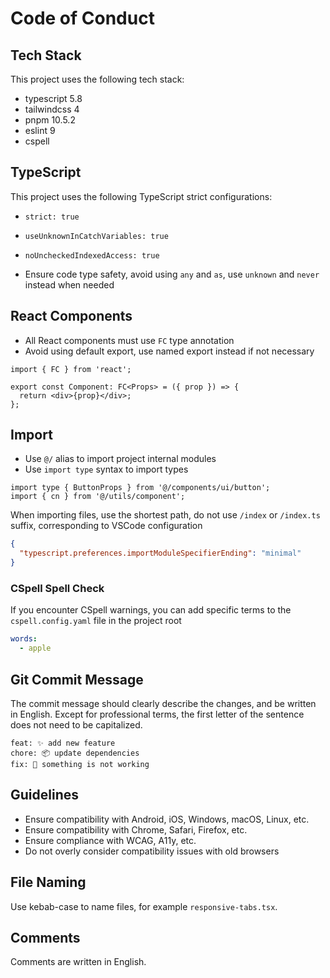# Code of Conduct

## Tech Stack

This project uses the following tech stack:

- typescript 5.8
- tailwindcss 4
- pnpm 10.5.2
- eslint 9
- cspell

## TypeScript

This project uses the following TypeScript strict configurations:

- `strict: true`
- `useUnknownInCatchVariables: true`
- `noUncheckedIndexedAccess: true`

- Ensure code type safety, avoid using `any` and `as`, use `unknown` and `never` instead when needed

## React Components

- All React components must use `FC` type annotation
- Avoid using default export, use named export instead if not necessary

```tsx
import { FC } from 'react';

export const Component: FC<Props> = ({ prop }) => {
  return <div>{prop}</div>;
};
```

## Import

- Use `@/` alias to import project internal modules
- Use `import type` syntax to import types

```tsx
import type { ButtonProps } from '@/components/ui/button';
import { cn } from '@/utils/component';
```

When importing files, use the shortest path, do not use `/index` or `/index.ts` suffix, corresponding to VSCode configuration

```json
{
  "typescript.preferences.importModuleSpecifierEnding": "minimal"
}
```

### CSpell Spell Check

If you encounter CSpell warnings, you can add specific terms to the `cspell.config.yaml` file in the project root

```yaml
words:
  - apple
```

## Git Commit Message

The commit message should clearly describe the changes, and be written in English. Except for professional terms, the first letter of the sentence does not need to be capitalized.

```plaintext
feat: ✨ add new feature
chore: 📦 update dependencies
fix: 🐛 something is not working
```

## Guidelines

- Ensure compatibility with Android, iOS, Windows, macOS, Linux, etc.
- Ensure compatibility with Chrome, Safari, Firefox, etc.
- Ensure compliance with WCAG, A11y, etc.
- Do not overly consider compatibility issues with old browsers

## File Naming

Use kebab-case to name files, for example `responsive-tabs.tsx`.

## Comments

Comments are written in English.
